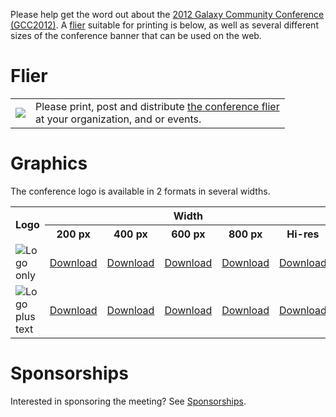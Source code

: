 <slot name="events/gcc2012/page-header" />

<slot name="events/gcc2012/linkbox" />

Please help get the word out about the [2012 Galaxy Community Conference (GCC2012)](/src/events/gcc2012/promotion//index.md).  A [flier](/src/events/gcc2012/promotion/index.md#flier) suitable for printing is below, as well as several different sizes of the conference banner that can be used on the web.

# Flier

<table>
  <tr>
    <td style=" border: none;"> <a href='https://depot.galaxyproject.org/hub/attachments/events/gcc2012/promotion/GCC2012Flier.pdf'><img src="/src/events/gcc2012/promotion/GCC2012FlierThumb.png" /></a> </td>
    <td style=" border: none;"> Please print, post and distribute <a href='https://depot.galaxyproject.org/hub/attachments/events/gcc2012/promotion/GCC2012Flier.pdf'>the conference flier</a><br />at your organization, and or events.  </td>
  </tr>
</table>


# Graphics

The conference logo is available in 2 formats in several widths.

<table>
  <tr class="th" >
    <th rowspan=2> Logo </th>
    <th colspan=5 style=" text-align: center;"> Width </th>
  </tr>
  <tr class="th" >
    <th style=" text-align: center;"> 200 px </th>
    <th> 400 px </th>
    <th> 600 px </th>
    <th> 800 px </th>
    <th> Hi-res </th>
  </tr>
  <tr>
    <td> <img src="/src/events/gcc2012/promotion/GCC2012Logo200.png" alt="Logo only" /> </td>
    <td> <a href='/src/events/gcc2012/promotion/GCC2012Logo200.png'>Download</a> </td>
    <td> <a href='/src/events/gcc2012/promotion/GCC2012Logo400.png'>Download</a> </td>
    <td> <a href='/src/events/gcc2012/promotion/GCC2012Logo600.png'>Download</a> </td>
    <td> <a href='/src/events/gcc2012/promotion/GCC2012Logo800.png'>Download</a> </td>
    <td> <a href='/src/events/gcc2012/promotion/GCC2012Logo.png'>Download</a> </td>
  </tr>
  <tr>
    <td> <img src="/src/events/gcc2012/promotion/GCC2012LogoWide400.png" alt="Logo plus text" /> </td>
    <td> <a href='/src/events/gcc2012/promotion/GCC2012LogoWide200.png'>Download</a> </td>
    <td> <a href='/src/events/gcc2012/promotion/GCC2012LogoWide400.png'>Download</a> </td>
    <td> <a href='/src/events/gcc2012/promotion/GCC2012LogoWide600.png'>Download</a> </td>
    <td> <a href='/src/events/gcc2012/promotion/GCC2012LogoWide800.png'>Download</a> </td>
    <td> <a href='/src/events/gcc2012/promotion/GCC2012LogoWide.png'>Download</a> </td>
  </tr>
</table>


# Sponsorships

Interested in sponsoring the meeting?  See [Sponsorships](/src/events/gcc2012/promotion/Sponsorships/index.md).
